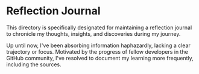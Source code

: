 
# Reflection Journal

This directory is specifically designated for maintaining a reflection journal to chronicle my thoughts, insights, and discoveries during my journey.

Up until now, I've been absorbing information haphazardly, lacking a clear trajectory or focus. Motivated by the progress of fellow developers in the GitHub community, I've resolved to document my learning more frequently, including the sources.
